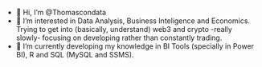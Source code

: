 - 👋 Hi, I’m @Thomascondata
- 👀 I’m interested in Data Analysis, Business Inteligence and Economics. Trying to get into (basically, understand) web3 and crypto -really slowly- focusing on developing rather than constantly trading.
- 🌱 I’m currently developing my knowledge in BI Tools (specially in Power BI), R and SQL (MySQL and SSMS).
